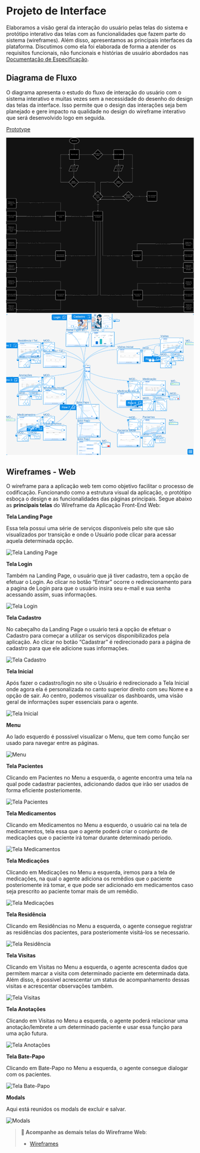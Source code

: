 
# Projeto de Interface

Elaboramos a visão geral da interação do usuário pelas telas do sistema e protótipo interativo das telas com as funcionalidades que fazem parte do sistema (wireframes). Além disso, apresentamos as principais interfaces da plataforma. Discutimos como ela foi elaborada de forma a atender os requisitos funcionais, não funcionais e histórias de usuário abordados nas <a href="2-Especificação do Projeto.md"> Documentação de Especificação</a>.

## Diagrama de Fluxo

O diagrama apresenta o estudo do fluxo de interação do usuário com o sistema interativo e  muitas vezes sem a necessidade do desenho do design das telas da interface. Isso permite que o design das interações seja bem planejado e gere impacto na qualidade no design do wireframe interativo que será desenvolvido logo em seguida.

[Prototype](https://www.figma.com/proto/lw75jaRKnAiAaMj0cBSvbD/Wireframes?type=design&node-id=296-1607&t=cPgoTVse0bBHwFXL-1&scaling=min-zoom&page-id=119%3A787&starting-point-node-id=296%3A1607&show-proto-sidebar=1&mode=design)

![Diagrama de Fluxo](img/diagrama-de-fluxo.png)
![Diagrama de Fluxo - Figma](img/Diagrama%20de%20Fluxo%20-%20PUC.png)

## Wireframes - Web

O wireframe para a aplicação web tem como objetivo facilitar o processo de codificação. Funcionando como a estrutura visual da aplicação, o protótipo esboça o design e as funcionalidades das páginas principais. Segue abaixo as **principais telas** do Wireframe da Aplicação Front-End Web:

**Tela Landing Page**

Essa tela possui uma série de serviços disponíveis pelo site que são visualizados por transição e onde o Usuário pode clicar para acessar aquela determinada opção.
 
![Tela Landing Page](https://github.com/ICEI-PUC-Minas-PMV-ADS/Dose-Certa/assets/83494301/00357f34-905b-4de0-8c9e-0522044a204e)

**Tela Login**

Também na Landing Page, o usuário que já tiver cadastro, tem a opção de efetuar o Login. Ao clicar no botão “Entrar” ocorre o redirecionamento para a pagina de Login para que o usuário insira seu e-mail e sua senha acessando assim, suas informações.

![Tela Login](https://github.com/ICEI-PUC-Minas-PMV-ADS/Dose-Certa/assets/83494301/bd78ef77-01eb-433b-963d-1fec1b0660e8)

**Tela Cadastro**

No cabeçalho da Landing Page o usuário terá a opção de efetuar o Cadastro para começar a utilizar os serviços disponibilizados pela aplicação. Ao clicar no botão “Cadastrar” é redirecionado para a página de cadastro para que ele adicione suas informações.

![Tela Cadastro](https://github.com/ICEI-PUC-Minas-PMV-ADS/Dose-Certa/assets/83494301/a2999f71-209b-4832-8f16-a376b670cea7)

**Tela Inicial**

Após fazer o cadastro/login no site o Usuário é redirecionado a Tela Inicial onde agora ela é personalizada no canto superior direito com seu Nome e a opção de sair. Ao centro, podemos visualizar os dashboards, uma visão geral de informações super essenciais para o agente.

![Tela Inicial](https://github.com/ICEI-PUC-Minas-PMV-ADS/Dose-Certa/assets/83494301/ccc0a86b-23f4-4893-ac19-201b81cff221)

**Menu**

Ao lado esquerdo é posssivel visualizar o Menu, que tem como função ser usado para navegar entre as páginas.

![Menu](https://github.com/ICEI-PUC-Minas-PMV-ADS/Dose-Certa/assets/83494301/0b85a6c6-f1fe-47a9-a429-3b4582bb228c)

**Tela Pacientes**

Clicando em Pacientes no Menu a esquerda, o agente encontra uma tela na qual pode cadastrar pacientes, adicionando dados que irão ser usados de forma eficiente posteriomente.

![Tela Pacientes](https://github.com/ICEI-PUC-Minas-PMV-ADS/Dose-Certa/assets/83494301/8da96488-51a9-48fb-b143-bc346e0e1912)

**Tela Medicamentos**

Clicando em Medicamentos no Menu a esquerdo, o usuário cai na tela de medicamentos, tela essa que o agente poderá criar o conjunto de medicações que o paciente irá tomar durante determinado periodo.

![Tela Medicamentos](https://github.com/ICEI-PUC-Minas-PMV-ADS/Dose-Certa/assets/83494301/9146a643-2854-412c-b89a-41810a75eb0e)

**Tela Medicações**

Clicando em Medicações no Menu a esquerda, iremos para a tela de medicações, na qual o agente adiciona os remêdios que o paciente posteriomente irá tomar, e que pode ser adicionado em medicamentos caso seja prescrito ao paciente tomar mais de um remêdio. 

![Tela Medicações](https://github.com/ICEI-PUC-Minas-PMV-ADS/Dose-Certa/assets/83494301/d574ceaf-ee2b-4b14-85c7-a2ec8698510a)

**Tela Residência**

Clicando em Residências no Menu a esquerda, o agente consegue registrar as residências dos pacientes, para posteriomente visitá-los se necessario.

![Tela Residência](https://github.com/ICEI-PUC-Minas-PMV-ADS/Dose-Certa/assets/83494301/86b71e6b-a6e2-45c8-b993-83971f076b4d)

**Tela Visitas**

Clicando em Visitas no Menu a esquerda, o agente acrescenta dados que permitem marcar a visita com determinado paciente em determinada data. Além disso, é possivel acrescentar um status de acompanhamento dessas visitas e acrescentar observações também.

![Tela Visitas](https://github.com/ICEI-PUC-Minas-PMV-ADS/Dose-Certa/assets/83494301/7622f5bc-60bd-4f1b-99f1-7a511babf90a)

**Tela Anotações**

Clicando em Visitas no Menu a esquerda, o agente poderá relacionar uma anotação/lembrete a um determinado paciente e usar essa função para uma ação futura.

![Tela Anotações](https://github.com/ICEI-PUC-Minas-PMV-ADS/Dose-Certa/assets/83494301/25d30920-dd46-4c61-af17-5dd747b5ec4d)

**Tela Bate-Papo**

Clicando em Bate-Papo no Menu a esquerda, o agente consegue dialogar com os pacientes.

![Tela Bate-Papo](https://github.com/ICEI-PUC-Minas-PMV-ADS/Dose-Certa/assets/83494301/dc03cf78-e1e5-4b1c-95b3-ed7f37d103d1)

**Modals**

Aqui está reunidos os modals de excluir e salvar.

![Modals](https://github.com/ICEI-PUC-Minas-PMV-ADS/Dose-Certa/assets/83494301/28cd03a5-b89c-4300-8f09-ea33b0d9a042)


> **📌 Acompanhe as demais telas do Wireframe Web**:
> - [Wireframes](https://www.figma.com/file/lw75jaRKnAiAaMj0cBSvbD/Wireframes?type=design&node-id=0-1&mode=design&t=MkPiGwCNYA7lmvBo-0)

